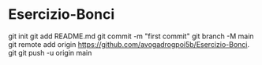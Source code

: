 # Esercizio-Bonci
git init 
git add README.md 
git commit -m "first commit" 
git branch -M main 
git remote add origin https://github.com/avogadrogpoi5b/Esercizio-Bonci. git
 git push -u origin main
